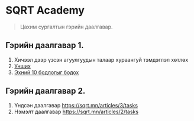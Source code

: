 # SQRT Academy
> Цахим сургалтын гэрийн даалгавар.
## Гэрийн даалгавар 1.
1. Хичээл дээр үзсэн агуулгуудын талаар хураангуй тэмдэглэл хөтлөх
2. [Унших](https://sqrt.mn/articles/1)
2. [Эхний 10 бодлогыг бодох](https://sqrt.mn/articles/1/tasks)

## Гэрийн даалгавар 2.
1. Үндсэн даалгавар https://sqrt.mn/articles/3/tasks
2. Нэмэлт даалгавар https://sqrt.mn/articles/2/tasks 
